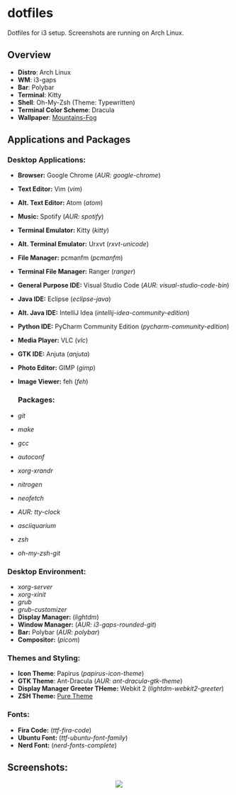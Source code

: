 # dotfiles
Dotfiles for i3 setup. Screenshots are running on Arch Linux.

## Overview

* __Distro__: Arch Linux
* __WM__: i3-gaps
* __Bar__: Polybar
* __Terminal__: Kitty
* __Shell__: Oh-My-Zsh (Theme: Typewritten)
* __Terminal Color Scheme__: Dracula
* __Wallpaper__: <a href="https://www.uhdpaper.com/2018/12/mountains-fog-4k-3840x2160-34.html">Mountains-Fog</a>

## Applications and Packages

### __Desktop Applications__:
* __Browser:__ Google Chrome (_AUR: google-chrome_)
* __Text Editor:__ Vim (_vim_)
* __Alt. Text Editor:__ Atom (_atom_)
* __Music:__ Spotify (_AUR: spotify_)
* __Terminal Emulator:__ Kitty (_kitty_)
* __Alt. Terminal Emulator:__ Urxvt (_rxvt-unicode_)
* __File Manager:__ pcmanfm (_pcmanfm_)
* __Terminal File Manager:__ Ranger (_ranger_)
* __General Purpose IDE:__ Visual Studio Code (_AUR: visual-studio-code-bin_)
* __Java IDE:__ Eclipse (_eclipse-java_)
* __Alt. Java IDE:__ IntelliJ Idea (_intellij-idea-community-edition_)
* __Python IDE:__ PyCharm Community Edition (_pycharm-community-edition_)
* __Media Player:__ VLC (_vlc_)
* __GTK IDE:__ Anjuta (_anjuta_)
* __Photo Editor:__ GIMP (_gimp_)
* __Image Viewer:__ feh (_feh_)

  ### __Packages:__
* _git_
* _make_
* _gcc_
* _autoconf_
* _xorg-xrandr_
* _nitrogen_
* _neofetch_
* _AUR: tty-clock_
* _asciiquarium_
* _zsh_
* _oh-my-zsh-git_

### __Desktop Environment:__
* _xorg-server_
* _xorg-xinit_
* _grub_
* _grub-customizer_
* __Display Manager:__ (_lightdm_)
* __Window Manager:__ (_AUR: i3-gaps-rounded-git_)
* __Bar:__ Polybar (_AUR: polybar_)
* __Compositor:__ (_picom_)

### __Themes and Styling:__
* __Icon Theme__: Papirus (_papirus-icon-theme_)
* __GTK Theme__: Ant-Dracula (_AUR: ant-dracula-gtk-theme_)
* __Display Manager Greeter THeme:__ Webkit 2 (_lightdm-webkit2-greeter_)
* __ZSH Theme:__ [Pure Theme](https://github.com/sindresorhus/pure)

### __Fonts__:
* __Fira Code:__ (_ttf-fira-code_)
* __Ubuntu Font:__ (_ttf-ubuntu-font-family_)
* __Nerd Font:__ (_nerd-fonts-complete_)

## Screenshots:
<p align="center">
  <img src="https://github.com/zack-ashen/i3-dotfiles/blob/master/desktop.png">
</p>
